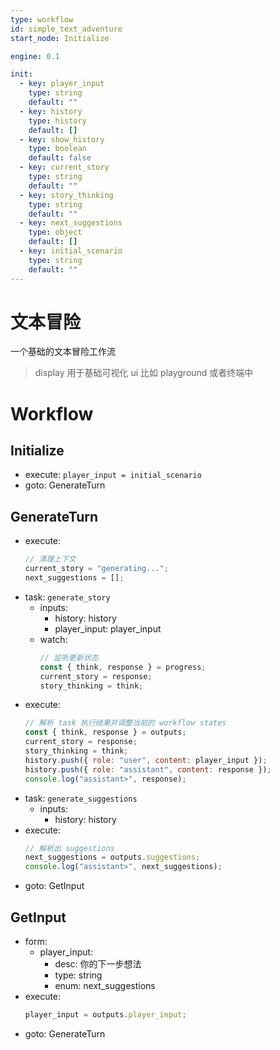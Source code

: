 ```yaml
---
type: workflow
id: simple_text_adventure
start_node: Initialize

engine: 0.1

init:
  - key: player_input
    type: string
    default: ""
  - key: history
    type: history
    default: []
  - key: show_history
    type: boolean
    default: false
  - key: current_story
    type: string
    default: ""
  - key: story_thinking
    type: string
    default: ""
  - key: next_suggestions
    type: object
    default: []
  - key: initial_scenario
    type: string
    default: ""
---
```


# 文本冒险

一个基础的文本冒险工作流

> display 用于基础可视化 ui 比如 playground 或者终端中

# Workflow

## Initialize

- execute: `player_input = initial_scenario`
- goto: GenerateTurn

## GenerateTurn

- execute:
  ```js
  // 清理上下文
  current_story = "generating...";
  next_suggestions = [];
  ```
- task: `generate_story`
  - inputs:
    - history: history
    - player_input: player_input
  - watch:
    ```js
    // 监听更新状态
    const { think, response } = progress;
    current_story = response;
    story_thinking = think;
    ```
- execute:
  ```js
  // 解析 task 执行结果并调整当前的 workflow states
  const { think, response } = outputs;
  current_story = response;
  story_thinking = think;
  history.push({ role: "user", content: player_input });
  history.push({ role: "assistant", content: response });
  console.log("assistant>", response);
  ```
- task: `generate_suggestions`
  - inputs:
    - history: history
- execute:
  ```js
  // 解析出 suggestions
  next_suggestions = outputs.suggestions;
  console.log("assistant>", next_suggestions);
  ```
- goto: GetInput

## GetInput

- form:
  - player_input:
    - desc: 你的下一步想法
    - type: string
    - enum: next_suggestions
- execute:
  ```js
  player_input = outputs.player_input;
  ```
- goto: GenerateTurn
